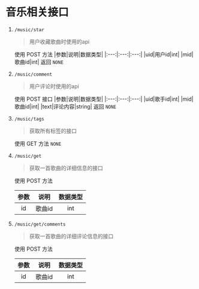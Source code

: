 # 音乐相关接口

1. `/music/star`
    > 用户收藏歌曲时使用的api

    使用 POST 方法
    |参数|说明|数据类型|
    |:---:|:---:|:---:|
    |uid|用户id|int|
    |mid|歌曲id|int|
    返回
    `NONE`


2. `/music/comment`
    > 用户评论时使用的api

    使用 POST 接口
    |参数|说明|数据类型|
    |:---:|:---:|:---:|
    |uid|歌手id|int|
    |mid|歌曲id|int|
    |text|评论内容|string|
    返回
    `NONE`

3. `/music/tags`
    > 获取所有标签的接口

    使用 GET 方法
    `NONE`  

4. `/music/get`
   > 获取一首歌曲的详细信息的接口

   使用 POST 方法

    |参数|说明|数据类型|
    |:---:|:---:|:---:|
    |id|歌曲id|int|

5. `/music/get/comments`
    > 获取一首歌曲的详细评论信息的接口

    使用 POST 方法

    |参数|说明|数据类型|
    |:---:|:---:|:---:|
    |id|歌曲id|int|